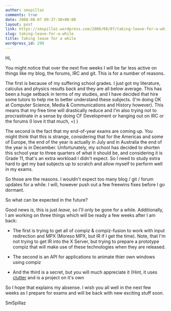 ```yaml
---
author: smspillaz
comments: true
date: 2008-08-07 09:37:30+00:00
layout: post
link: https://smspillaz.wordpress.com/2008/08/07/taking-leave-for-a-while/
slug: taking-leave-for-a-while
title: Taking leave for a while
wordpress_id: 299
---
```


Hi,

You might notice that over the next five weeks I will be far less active on things like my blog, the forums, IRC and git. This is for a number of reasons.

The first is because of my suffering school grades. I just got my literature, calculus and physics results back and they are all below average. This has been a huge setback in terms of my studies, and I have decided that hire some tutors to help me to better understand these subjects. (I'm doing OK at Computer Science, Media & Communications and History however). This means that my free time will drastically reduce and I'm also trying not to procrastinate in a sense by doing CF Development or hanging out on IRC or the forums (I love it that much, =) )

The second is the fact that my end-of-year exams are coming up. You might think that this is strange, considering that for the Americas and some of Europe, the end of the year is actually in July and in Australia the end of the year is in December. Unfortunately, my school has decided to shorten this school year to three quarters of what it should be, and considering it is Grade 11, that's an extra workload I didn't expect. So I need to study extra hard to get my bad subjects up to scratch and allow myself to perform well in my exams.

So those are the reasons. I wouldn't expect too many blog / git / forum updates for a while. I will, however push out a few freewins fixes before I go dormant.

So what can be expected in the future?

Good news is, this is just _leave_, so I'll only be gone for a while. Additionally, I am working on three things which will be ready a few weeks after I am back:



	
  * The first is trying to get all of compiz & compiz-fusion to work with input redirection and MPX (Moreso MPX, but IR if I get the time). Note, that I'm not trying to get IR into the X Server, but trying to prepare a prototype compiz that will make use of these technologies when they are released.

	
  * The second is an API for applications to animate thier own windows using compiz

	
  * And the third is a secret, but you will much appreciate it (Hint, it uses [clutter](http://clutter-project.org/download.html) and is a project on it's own


So I hope that explains my absense. I wish you all well in the next few weeks as I prepare for exams and will be back with new exciting stuff soon.

SmSpillaz
